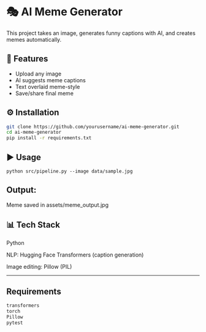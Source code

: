 # 🎭 AI Meme Generator

This project takes an image, generates funny captions with AI, and creates memes automatically.  


## 🚀 Features
- Upload any image
- AI suggests meme captions
- Text overlaid meme-style
- Save/share final meme


## ⚙️ Installation
```bash
git clone https://github.com/yourusername/ai-meme-generator.git
cd ai-meme-generator
pip install -r requirements.txt
```
## ▶️ Usage
```
python src/pipeline.py --image data/sample.jpg

```
## Output:

Meme saved in assets/meme_output.jpg

## 📊 Tech Stack

Python

NLP: Hugging Face Transformers (caption generation)

Image editing: Pillow (PIL)


---

## Requirements
```txt
transformers
torch
Pillow
pytest
```


